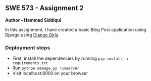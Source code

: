 ## SWE 573 - Assignment 2

**Author - Hammad Siddiqui**

In this assignment, I have created a basic Blog Post application using Django using
[Django Girls](https://tutorial.djangogirls.org/en/)


### Deployment steps
- First, install the dependencies by running `pip install -r requirements.txt`
- Run `python manage.py runserver`
- Visit localhost:8000 on your browser